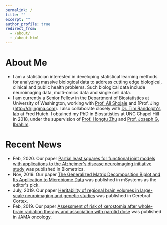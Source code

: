 ```yaml
---
permalink: /
title: ""
excerpt: ""
author_profile: true
redirect_from: 
  - /about/
  - /about.html
---
```



# About Me
* I am a statistician interested in developing statistical learning methods for analyzing massive biological data to address cutting edge biological, clinical and public health problems. Such biological data include neuroimaging data, multi-omics data and single cell data. 	
* I am currently a Senior Fellow in the Department of Biostatistics at University of Washington, working with [Prof. Ali Shojaie](http://faculty.washington.edu/ashojaie/index.html) and [Prof. Jing (http://drjingma.com).
	I also collaborate closely with [Dr. Tim Randolph's lab](https://research.fhcrc.org/randolph/en/research-overview.html) at Fred Hutch. I obtained my PhD in Biostatistics at UNC Chapel Hill in 2018, under the supervision of [Prof. Hongtu Zhu](https://sph.unc.edu/adv_profile/hongtu-zhu-phd/) and [Prof. Joseph G. Ibrahim](https://sph.unc.edu/adv_profile/joseph-g-ibrahim-phd/). 


# Recent News
* Feb, 2020. Our paper [Partial least squares for functional joint models with applications to the Alzheimer's disease neuroimaging initiative study](https://onlinelibrary.wiley.com/doi/full/10.1111/biom.13219) was published in Biometrics.
* Nov, 2019. Our paper [The Generalized Matrix Decomposition Biplot and Its Application to Microbiome Data](https://msystems.asm.org/content/4/6/e00504-19.abstract) was published in mSystems as the editor's pick. 
* July, 2019. Our paper [Heritability of regional brain volumes in large-scale neuroimaging and genetic studies](https://academic.oup.com/cercor/article/29/7/2904/5052722) was published in Cerebral Cortex. 
* Feb, 2019. Our paper [Assessment of risk of xerostomia after whole-brain radiation therapy and association with parotid dose](https://jamanetwork.com/journals/jamaoncology/article-abstract/2716812) was published in JAMA oncology.

